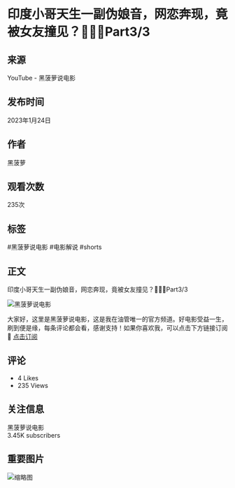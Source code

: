 # 印度小哥天生一副伪娘音，网恋奔现，竟被女友撞见？🤣🤣🤣Part3/3

## 来源
YouTube - 黑菠萝说电影

## 发布时间
2023年1月24日

## 作者
黑菠萝

## 观看次数
235次

## 标签
#黑菠萝说电影 #电影解说 #shorts

## 正文
印度小哥天生一副伪娘音，网恋奔现，竟被女友撞见？🤣🤣🤣Part3/3

![黑菠萝说电影](https://i.ytimg.com/an/KZ0BM7fAyNdLu5F4ITkbUg/featured_channel.jpg?v=632410d5)

大家好，这里是黑菠萝说电影，这是我在油管唯一的官方频道。好电影受益一生，刷到便是缘，每条评论都会看，感谢支持！如果你喜欢我，可以点击下方链接订阅🤞 [点击订阅](https://bit.ly/3BfZnKm) 

## 评论
- 4 Likes
- 235 Views

## 关注信息
黑菠萝说电影  
3.45K subscribers

## 重要图片
![缩略图](https://i.ytimg.com/vi/EiJROMjlLn8/hqdefault.jpg?sqp=-oaymwEmCKgBEF5IWvKriqkDGQgBFQAAiEIYAdgBAeIBCggYEAIYBjgBQAE=&rs=AOn4CLBTBUnTjxoAJn15sq1RhxXEDtaFPg)
